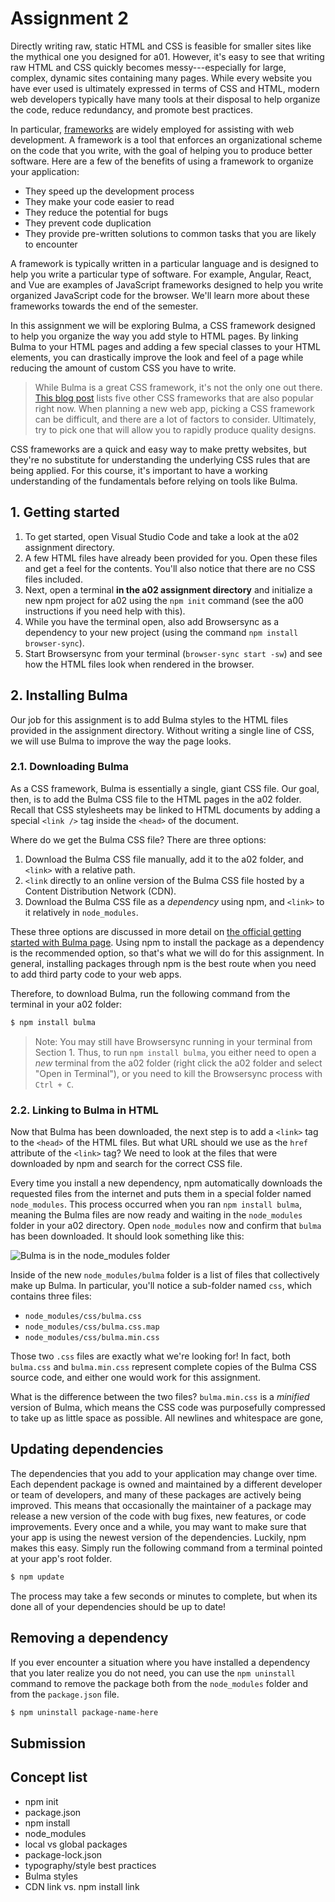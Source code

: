 # Assignment 2

Directly writing raw, static HTML and CSS is feasible for smaller sites like the mythical one you designed for a01. However, it's easy to see that writing raw HTML and CSS quickly becomes messy---especially for large, complex, dynamic sites containing many pages. While every website you have ever used is ultimately expressed in terms of CSS and HTML, modern web developers typically have many tools at their disposal to help organize the code, reduce redundancy, and promote best practices.

In particular, [frameworks](https://en.wikipedia.org/wiki/Software_framework) are widely employed for assisting with web development. A framework is a tool that enforces an organizational scheme on the code that you write, with the goal of helping you to produce better software. Here are a few of the benefits of using a framework to organize your application:

* They speed up the development process
* They make your code easier to read
* They reduce the potential for bugs
* They prevent code duplication
* They provide pre-written solutions to common tasks that you are likely to encounter

A framework is typically written in a particular language and is designed to help you write a particular type of software. For example, Angular, React, and Vue are examples of JavaScript frameworks designed to help you write organized JavaScript code for the browser. We'll learn more about these frameworks towards the end of the semester.

In this assignment we will be exploring Bulma, a CSS framework designed to help you organize the way you add style to HTML pages. By linking Bulma to your HTML pages and adding a few special classes to your HTML elements, you can drastically improve the look and feel of a page while reducing the amount of custom CSS you have to write.

> While Bulma is a great CSS framework, it's not the only one out there. [This blog post](https://scotch.io/bar-talk/6-popular-css-frameworks-to-use-in-2019) lists five other CSS frameworks that are also popular right now. When planning a new web app, picking a CSS framework can be difficult, and there are a lot of factors to consider. Ultimately, try to pick one that will allow you to rapidly produce quality designs.

CSS frameworks are a quick and easy way to make pretty websites, but they're no substitute for understanding the underlying CSS rules that are being applied. For this course, it's important to have a working understanding of the fundamentals before relying on tools like Bulma.


## 1. Getting started

1. To get started, open Visual Studio Code and take a look at the a02 assignment directory.
2. A few HTML files have already been provided for you. Open these files and get a feel for the contents. You'll also notice that there are no CSS files included.
3. Next, open a terminal **in the a02 assignment directory** and initialize a new npm project for a02 using the `npm init` command (see the a00 instructions if you need help with this).
4. While you have the terminal open, also add Browsersync as a dependency to your new project (using the command `npm install browser-sync`).
5. Start Browsersync from your terminal (`browser-sync start -sw`) and see how the HTML files look when rendered in the browser.


## 2. Installing Bulma

Our job for this assignment is to add Bulma styles to the HTML files provided in the assignment directory. Without writing a single line of CSS, we will use Bulma to improve the way the page looks.

### 2.1. Downloading Bulma

As a CSS framework, Bulma is essentially a single, giant CSS file. Our goal, then, is to add the Bulma CSS file to the HTML pages in the a02 folder. Recall that CSS stylesheets may be linked to HTML documents by adding a special `<link />` tag inside the `<head>` of the document.

Where do we get the Bulma CSS file? There are three options:
1. Download the Bulma CSS file manually, add it to the a02 folder, and `<link>` with a relative path.
2. `<link` directly to an online version of the Bulma CSS file hosted by a Content Distribution Network (CDN).
3. Download the Bulma CSS file as a *dependency* using npm, and `<link>` to it relatively in `node_modules`.

These three options are discussed in more detail on [the official getting started with Bulma page](https://bulma.io/documentation/overview/start/). Using npm to install the package as a dependency is the recommended option, so that's what we will do for this assignment. In general, installing packages through npm is the best route when you need to add third party code to your web apps.

Therefore, to download Bulma, run the following command from the terminal in your a02 folder:
```bash
$ npm install bulma
```

> Note: You may still have Browsersync running in your terminal from Section 1. Thus, to run `npm install bulma`, you either need to open a *new* terminal from the a02 folder (right click the a02 folder and select "Open in Terminal"), or you need to kill the Browsersync process with `Ctrl + C`.


### 2.2. Linking to Bulma in HTML

Now that Bulma has been downloaded, the next step is to add a `<link>` tag to the `<head>` of the HTML files. But what URL should we use as the `href` attribute of the `<link>` tag? We need to look at the files that were downloaded by npm and search for the correct CSS file.

Every time you install a new dependency, npm automatically downloads the requested files from the internet and puts them in a special folder named `node_modules`. This process occurred when you ran `npm install bulma`, meaning the Bulma files are now ready and waiting in the `node_modules` folder in your a02 directory. Open `node_modules` now and confirm that `bulma` has been downloaded. It should look something like this:

![Bulma is in the node_modules folder](https://raw.githubusercontent.com/cgburgess/comp426-md/master/assignments/resources/a02/bulma-code.png "Bulma is in the node_modules folder")

Inside of the new `node_modules/bulma` folder is a list of files that collectively make up Bulma. In particular, you'll notice a sub-folder named `css`, which contains three files:

* `node_modules/css/bulma.css`
* `node_modules/css/bulma.css.map`
* `node_modules/css/bulma.min.css`

Those two `.css` files are exactly what we're looking for! In fact, both `bulma.css` and `bulma.min.css` represent complete copies of the Bulma CSS source code, and either one would work for this assignment.

What is the difference between the two files? `bulma.min.css` is a *minified* version of Bulma, which means the CSS code was purposefully compressed to take up as little space as possible. All newlines and whitespace are gone, 


## Updating dependencies

The dependencies that you add to your application may change over time. Each dependent package is owned and maintained by a different developer or team of developers, and many of these packages are actively being improved. This means that occasionally the maintainer of a package may release a new version of the code with bug fixes, new features, or code improvements. Every once and a while, you may want to make sure that your app is using the newest version of the dependencies. Luckily, npm makes this easy. Simply run the following command from a terminal pointed at your app's root folder.
```bash
$ npm update
```
The process may take a few seconds or minutes to complete, but when its done all of your dependencies should be up to date!


## Removing a dependency

If you ever encounter a situation where you have installed a dependency that you later realize you do not need, you can use the `npm uninstall` command to remove the package both from the `node_modules` folder and from the `package.json` file.
```bash
$ npm uninstall package-name-here
```


## Submission


## Concept list

* npm init
* package.json
* npm install
* node_modules
* local vs global packages
* package-lock.json
* typography/style best practices
* Bulma styles
* CDN link vs. npm install link